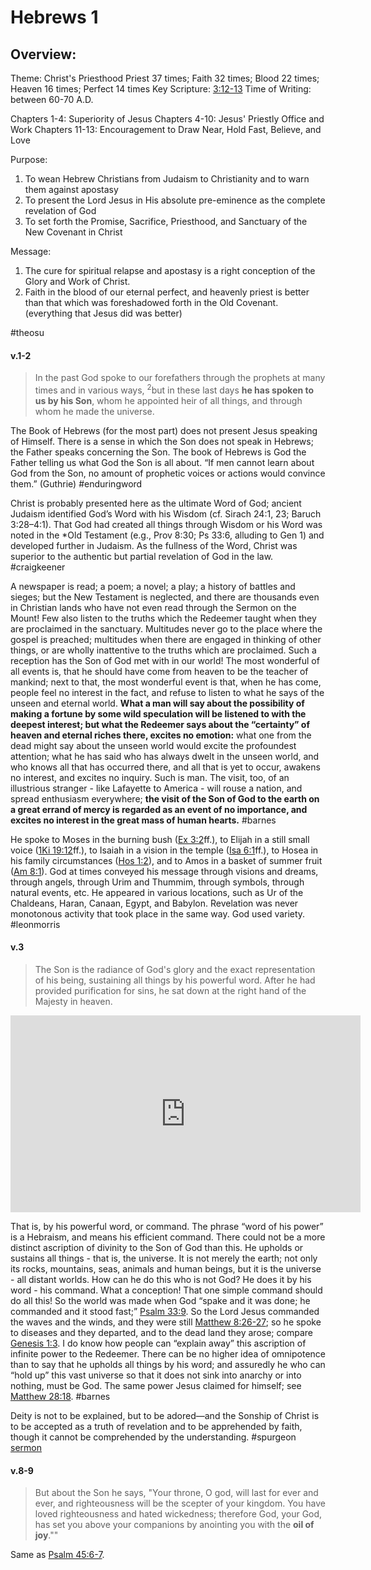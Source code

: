 # Hebrews 1

## Overview:
Theme: Christ's Priesthood
Priest 37 times; Faith 32 times; Blood 22 times; Heaven 16 times; Perfect 14 times
Key Scripture: [3:12-13](Hebrews3#v.12)
Time of Writing: between 60-70 A.D.

Chapters 1-4: Superiority of Jesus
Chapters 4-10: Jesus' Priestly Office and Work
Chapters 11-13: Encouragement to Draw Near, Hold Fast, Believe, and Love

Purpose:
1. To wean Hebrew Christians from Judaism to Christianity and to warn them against apostasy
2. To present the Lord Jesus in His absolute pre-eminence as the complete revelation of God
3. To set forth the Promise, Sacrifice, Priesthood, and Sanctuary of the New Covenant in Christ

Message:
1. The cure for spiritual relapse and apostasy is a right conception of the Glory and Work of Christ.
2. Faith in the blood of our eternal perfect, and heavenly priest is better than that which was foreshadowed forth in the Old Covenant. (everything that Jesus did was better)

#theosu 

#### v.1-2
>In the past God spoke to our forefathers through the prophets at many times and in various ways, <sup>2</sup>but in these last days **he has spoken to us by his Son**, whom he appointed heir of all things, and through whom he made the universe.

The Book of Hebrews (for the most part) does not present Jesus speaking of Himself. There is a sense in which the Son does not speak in Hebrews; the Father speaks concerning the Son. The book of Hebrews is God the Father telling us what God the Son is all about. “If men cannot learn about God from the Son, no amount of prophetic voices or actions would convince them.” (Guthrie)
#enduringword 

Christ is probably presented here as the ultimate Word of God; ancient Judaism identified God’s Word with his Wisdom (cf. Sirach 24:1, 23; Baruch 3:28–4:1). That God had created all things through Wisdom or his Word was noted in the \*Old Testament (e.g., Prov 8:30; Ps 33:6, alluding to Gen 1) and developed further in Judaism. As the fullness of the Word, Christ was superior to the authentic but partial revelation of God in the law.
#craigkeener 

A newspaper is read; a poem; a novel; a play; a history of battles and sieges; but the New Testament is neglected, and there are thousands even in Christian lands who have not even read through the Sermon on the Mount! Few also listen to the truths which the Redeemer taught when they are proclaimed in the sanctuary. Multitudes never go to the place where the gospel is preached; multitudes when there are engaged in thinking of other things, or are wholly inattentive to the truths which are proclaimed. Such a reception has the Son of God met with in our world! The most wonderful of all events is, that he should have come from heaven to be the teacher of mankind; next to that, the most wonderful event is that, when he has come, people feel no interest in the fact, and refuse to listen to what he says of the unseen and eternal world. **What a man will say about the possibility of making a fortune by some wild speculation will be listened to with the deepest interest; but what the Redeemer says about the “certainty” of heaven and eternal riches there, excites no emotion:** what one from the dead might say about the unseen world would excite the profoundest attention; what he has said who has always dwelt in the unseen world, and who knows all that has occurred there, and all that is yet to occur, awakens no interest, and excites no inquiry. Such is man. The visit, too, of an illustrious stranger - like Lafayette to America - will rouse a nation, and spread enthusiasm everywhere; **the visit of the Son of God to the earth on a great errand of mercy is regarded as an event of no importance, and excites no interest in the great mass of human hearts.**
#barnes

He spoke to Moses in the burning bush ([Ex 3:2](Exodus3#v.2)ff.), to Elijah in a still small voice ([1Ki 19:12](1Kings19#v.12)ff.), to Isaiah in a vision in the temple ([Isa 6:1](Isaiah6#v.1)ff.), to Hosea in his family circumstances ([Hos 1:2](Hosea1#v.2)), and to Amos in a basket of summer fruit ([Am 8:1](Amos8#v.1)). God at times conveyed his message through visions and dreams, through angels, through Urim and Thummim, through symbols, through natural events, etc. He appeared in various locations, such as Ur of the Chaldeans, Haran, Canaan, Egypt, and Babylon. Revelation was never monotonous activity that took place in the same way. God used variety.
#leonmorris

#### v.3
>The Son is the radiance of God's glory and the exact representation of his being, sustaining all things by his powerful word. After he had provided purification for sins, he sat down at the right hand of the Majesty in heaven.

<iframe width="560" height="315" src="https://www.youtube.com/embed/a5xIVMxSRjQ?start=1" title="YouTube video player" frameborder="0" allow="accelerometer; autoplay; clipboard-write; encrypted-media; gyroscope; picture-in-picture" allowfullscreen></iframe>

That is, by his powerful word, or command. The phrase “word of his power” is a Hebraism, and means his efficient command. There could not be a more distinct ascription of divinity to the Son of God than this. He upholds or sustains all things - that is, the universe. It is not merely the earth; not only its rocks, mountains, seas, animals and human beings, but it is the universe - all distant worlds. How can he do this who is not God? He does it by his word - his command. What a conception! That one simple command should do all this! So the world was made when God “spake and it was done; he commanded and it stood fast;” [Psalm 33:9](https://www.studylight.org/study-desk.html?q1=ps+33:9&t1=eng_nas&sr=1). So the Lord Jesus commanded the waves and the winds, and they were still [Matthew 8:26-27](https://www.studylight.org/study-desk.html?q1=mt+8:26-27&t1=eng_nas&sr=1); so he spoke to diseases and they departed, and to the dead land they arose; compare [Genesis 1:3](https://www.studylight.org/study-desk.html?q1=ge+1:3&t1=eng_nas&sr=1). I do know how people can “explain away” this ascription of infinite power to the Redeemer. There can be no higher idea of omnipotence than to say that he upholds all things by his word; and assuredly he who can “hold up” this vast universe so that it does not sink into anarchy or into nothing, must be God. The same power Jesus claimed for himself; see [Matthew 28:18](https://www.studylight.org/study-desk.html?q1=mt+28:18&t1=eng_nas&sr=1).
#barnes 

Deity is not to be explained, but to be adored—and the Sonship of Christ is to be accepted as a truth of revelation and to be apprehended by faith, though it cannot be comprehended by the understanding.
#spurgeon [sermon](https://www.spurgeongems.org/sermon/chs2635.pdf)

#### v.8-9
> But about the Son he says,
> "Your throne, O god, will last for ever and ever, and righteousness will be the scepter of your kingdom.
> You have loved righteousness and hated wickedness; therefore God, your God, has set you above your companions by anointing you with the **oil of joy**.""

Same as [Psalm 45:6-7](Psalm45.md#v.6-7).


